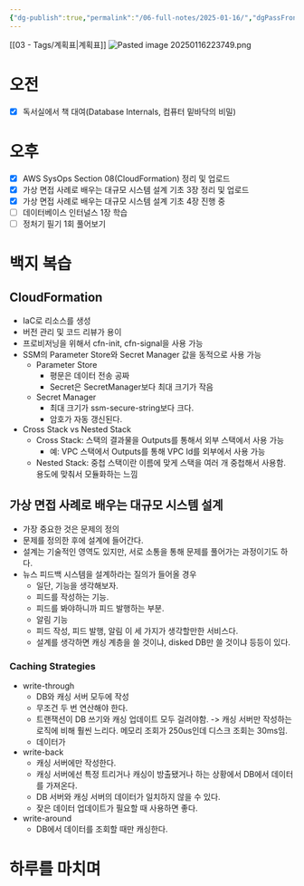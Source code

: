 ```yaml
---
{"dg-publish":true,"permalink":"/06-full-notes/2025-01-16/","dgPassFrontmatter":true}
---
```


[[03 - Tags/계획표\|계획표]]
![Pasted image 20250116223749.png](/img/user/image/Pasted%20image%2020250116223749.png)
# 오전
- [x] 독서실에서 책 대여(Database Internals, 컴퓨터 밑바닥의 비밀)
# 오후
- [x] AWS SysOps Section 08(CloudFormation) 정리 및 업로드
- [x] 가상 면접 사례로 배우는 대규모 시스템 설계 기초 3장 정리 및 업로드
- [x] 가상 면접 사례로 배우는 대규모 시스템 설계 기초 4장 진행 중 
- [ ] 데이터베이스 인터널스 1장 학습
- [ ] 정처기 필기 1회 풀어보기
# 백지 복습
## CloudFormation
- IaC로 리소스를 생성
- 버전 관리 및 코드 리뷰가 용이
- 프로비저닝을 위해서 cfn-init, cfn-signal을 사용 가능
- SSM의 Parameter Store와 Secret Manager 값을 동적으로 사용 가능
	- Parameter Store
		- 평문은 데이터 전송 공짜
		- Secret은 SecretManager보다 최대 크기가 작음
	- Secret Manager
		- 최대 크기가 ssm-secure-string보다 크다.
		- 암호가 자동 갱신된다.
- Cross Stack vs Nested Stack
	- Cross Stack: 스택의 결과물을 Outputs를 통해서 외부 스택에서 사용 가능
		- 예: VPC 스택에서 Outputs를 통해 VPC Id를 외부에서 사용 가능
	- Nested Stack: 중첩 스택이란 이름에 맞게 스택을 여러 개 중첩해서 사용함. 용도에 맞춰서 모듈화하는 느낌
## 가상 면접 사례로 배우는 대규모 시스템 설계
- 가장 중요한 것은 문제의 정의
- 문제를 정의한 후에 설계에 들어간다.
- 설계는 기술적인 영역도 있지만, 서로 소통을 통해 문제를 풀어가는 과정이기도 하다.
- 뉴스 피드백 시스템을 설계하라는 질의가 들어올 경우
	- 일단, 기능을 생각해보자.
	- 피드를 작성하는 기능.
	- 피드를 봐야하니까 피드 발행하는 부분.
	- 알림 기능
	- 피드 작성, 피드 발행, 알림 이 세 가지가 생각할만한 서비스다.
	- 설계를 생각하면 캐싱 계층을 쓸 것이냐, disked DB만 쓸 것이냐 등등이 있다.
### Caching Strategies
- write-through
	- DB와 캐싱 서버 모두에 작성
	- 무조건 두 번 연산해야 한다.
	- 트랜잭션이 DB 쓰기와 캐싱 업데이트 모두 걸려야함. -> 캐싱 서버만 작성하는 로직에 비해 훨씬 느리다. 메모리 조회가 250us인데 디스크 조회는 30ms임.
	- 데이터가 
- write-back
	- 캐싱 서버에만 작성한다.
	- 캐싱 서버에선 특정 트리거나 캐싱이 방출됐거나 하는 상황에서 DB에서 데이터를 가져온다.
	- DB 서버와 캐싱 서버의 데이터가 일치하지 않을 수 있다.
	- 잦은 데이터 업데이트가 필요할 때 사용하면 좋다.
- write-around
	- DB에서 데이터를 조회할 때만 캐싱한다.
# 하루를 마치며
